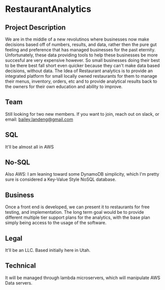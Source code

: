 # RestaurantAnalytics

## Project Description
We are in the middle of a new revolutinos where businesses now make decisions based off of numbers, results, and data, rather then the pure gut feeling and preference that has managed businesses for the past eternity. Unfortunately, these data providing tools to help these businesses be more succesful are very expensive however. So small businesses doing their best to be there best fall short even quicker because they can't make data based decisions, without data. The Idea of Restaurant analytics is to provide an integrated platform for small locally owned restaurants for them to manage their menus, inventory, orders, etc and to provide analytical results back to the owners for their own education and ability to improve.

## Team
Still looking for two new members. If you want to join, reach out on slack, or email: bailey.landeng@gmail.com

## SQL
It'll be almost all in AWS

## No-SQL
Also AWS: I am leaning toward some DynamoDB simplicity, which I'm pretty sure is considered a Key-Value Style NoSQL database.

## Business
Once a front end is developed, we can present it to restaurants for free testing, and implementation. The long term goal would be to provide different multiple tier support plans for the analytics, with the base plan simply being access to the usage of the software.

## Legal
It'll be an LLC. Based initially here in Utah.

## Technical
It will be managed through lambda microservers, which will manipulate AWS Data servers.
